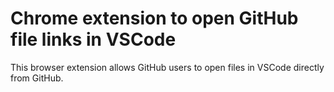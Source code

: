 # Chrome extension to open GitHub file links in VSCode

This browser extension allows GitHub users to open files in VSCode directly from GitHub.
